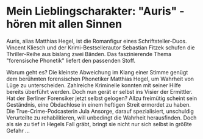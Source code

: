 # Mein Lieblingscharakter: "Auris" - hören mit allen Sinnen


Auris, alias Matthias Hegel, ist die Romanfigur eines Schriftsteller-Duos. Vincent Kliesch und der Krimi-Bestsellerautor Sebastian Fitzek schufen die Thriller-Reihe aus bislang zwei Bänden. Das faszinierende Thema "forensische Phonetik" liefert den passenden Stoff.

Worum geht es? Die kleinste Abweichung im Klang einer Stimme genügt dem berühmten forensischen Phonetiker Matthias Hegel, um Wahrheit von Lüge zu unterscheiden. Zahlreiche Kriminelle konnten mit seiner Hilfe bereits überführt werden. Doch nun gerät er selbst ins Visier der Ermittler. Hat der Berliner Forensiker jetzt selbst gelogen? Allzu freimütig scheint sein Geständnis, eine Obdachlose in einem heftigen Streit ermordet zu haben. Die True-Crime-Podcasterin Jula Ansorge, darauf spezialisiert, unschuldig Verurteilte zu rehabilitieren, will unbedingt die Wahrheit herausfinden. Doch als sie zu tief in Hegels Fall gräbt, bringt sie nicht nur sich selbst in größte Gefahr … 
